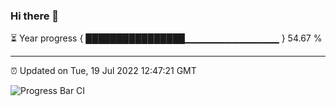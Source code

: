### Hi there 👋

⏳ Year progress { ████████████████▁▁▁▁▁▁▁▁▁▁▁▁▁▁ } 54.67 %

---

⏰ Updated on Tue, 19 Jul 2022 12:47:21 GMT

![Progress Bar CI](https://github.com/ZhaoGui/ZhaoGui/workflows/Progress%20Bar%20CI/badge.svg)

